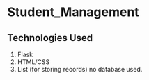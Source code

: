 # Student_Management

## Technologies Used 
1. Flask
2. HTML/CSS
3. List (for storing records) no database used.
